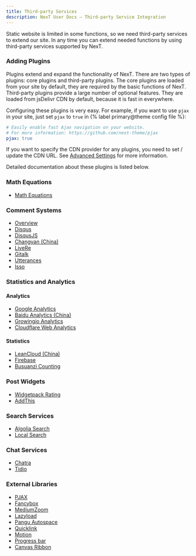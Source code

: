 ```yaml
---
title: Third-party Services
description: NexT User Docs – Third-party Service Integration
---
```


Static website is limited in some functions, so we need third-party services to extend our site.
In any time you can extend needed functions by using third-party services supported by NexT.

### Adding Plugins

Plugins extend and expand the functionality of NexT. There are two types of plugins: core plugins and third-party plugins. The core plugins are loaded from your site by default, they are required by the basic functions of NexT. Third-party plugins provide a large number of optional features. They are loaded from jsDelivr CDN by default, because it is fast in everywhere.

Configuring these plugins is very easy. For example, if you want to use `pjax` in your site, just set `pjax` to `true` in {% label primary@theme config file %}:

```yml next/_config.yml
# Easily enable fast Ajax navigation on your website.
# For more information: https://github.com/next-theme/pjax
pjax: true
```

If you want to specify the CDN provider for any plugins, you need to set / update the CDN URL. See [Advanced Settings](/docs/advanced-settings/vendors.html) for more information.

Detailed documentation about these plugins is listed below.

### Math Equations

* [Math Equations](/docs/third-party-services/math-equations.html)

### Comment Systems

* [Overview](/docs/third-party-services/comments.html#Overview)
* [Disqus](/docs/third-party-services/comments.html#Disqus)
* [DisqusJS](/docs/third-party-services/comments.html#DisqusJS)
* [Changyan (China)](/docs/third-party-services/comments.html#Changyan)
* [LiveRe](/docs/third-party-services/comments.html#LiveRe)
* [Gitalk](/docs/third-party-services/comments.html#Gitalk)
* [Utterances](/docs/third-party-services/comments.html#Utterances)
* [Isso](/docs/third-party-services/comments.html#Isso)

### Statistics and Analytics

#### Analytics

* [Google Analytics](/docs/third-party-services/statistics-and-analytics.html#Google-Analytics)
* [Baidu Analytics (China)](/docs/third-party-services/statistics-and-analytics.html#Baidu-Analytics-China)
* [Growingio Analytics](/docs/third-party-services/statistics-and-analytics.html#Growingio-Analytics)
* [Cloudflare Web Analytics](/docs/third-party-services/statistics-and-analytics.html#Cloudflare-Web-Analytics)

#### Statistics

* [LeanCloud (China)](/docs/third-party-services/statistics-and-analytics.html#LeanCloud-China)
* [Firebase](/docs/third-party-services/statistics-and-analytics.html#Firebase)
* [Busuanzi Counting](/docs/third-party-services/statistics-and-analytics.html#Busuanzi-Counting-China)

### Post Widgets

* [Widgetpack Rating](/docs/third-party-services/post-widgets.html#Widgetpack-Rating)
* [AddThis](/docs/third-party-services/post-widgets.html#AddThis)

### Search Services

* [Algolia Search](/docs/third-party-services/search-services.html#Algolia-Search)
* [Local Search](/docs/third-party-services/search-services.html#Local-Search)

### Chat Services

* [Chatra](/docs/third-party-services/chat-services.html#Chatra)
* [Tidio](/docs/third-party-services/chat-services.html#Tidio)

### External Libraries

* [PJAX](/docs/third-party-services/external-libraries.html#PJAX)
* [Fancybox](/docs/third-party-services/external-libraries.html#Fancybox)
* [MediumZoom](/docs/third-party-services/external-libraries.html#Medium-Zoom)
* [Lazyload](/docs/third-party-services/external-libraries.html#Lazyload)
* [Pangu Autospace](/docs/third-party-services/external-libraries.html#Pangu-Autospace)
* [Quicklink](/docs/third-party-services/external-libraries.html#Quicklink)
* [Motion](/docs/third-party-services/external-libraries.html#Animation-Effect)
* [Progress bar](/docs/third-party-services/external-libraries.html#Progress-Bar)
* [Canvas Ribbon](/docs/third-party-services/external-libraries.html#Canvas-Ribbon)
